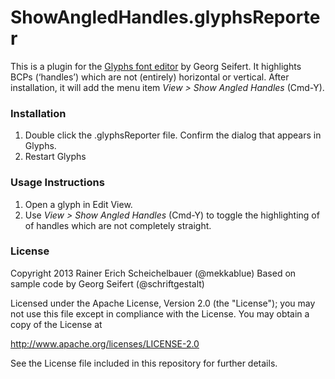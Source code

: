 # ShowAngledHandles.glyphsReporter

This is a plugin for the [Glyphs font editor](http://glyphsapp.com/) by Georg Seifert.
It highlights BCPs (‘handles’) which are not (entirely) horizontal or vertical.
After installation, it will add the menu item *View > Show Angled Handles* (Cmd-Y).

### Installation

1. Double click the .glyphsReporter file. Confirm the dialog that appears in Glyphs.
2. Restart Glyphs

### Usage Instructions

1. Open a glyph in Edit View.
2. Use *View > Show Angled Handles* (Cmd-Y) to toggle the highlighting of of handles which are not completely straight.

### License

Copyright 2013 Rainer Erich Scheichelbauer (@mekkablue)
Based on sample code by Georg Seifert (@schriftgestalt)

Licensed under the Apache License, Version 2.0 (the "License");
you may not use this file except in compliance with the License.
You may obtain a copy of the License at

http://www.apache.org/licenses/LICENSE-2.0

See the License file included in this repository for further details.

